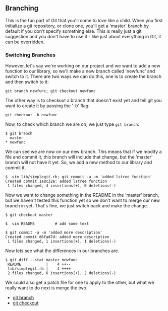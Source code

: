 <!--
SPDX-FileCopyrightText: 2008 Scott Chacon <schacon@gmail.com>
SPDX-FileCopyrightText: 2023 Richard Soderberg <rsoderberg@gmail.com>

SPDX-License-Identifier: CC-BY-SA-3.0
-->

## Branching

This is the fun part of Git that you'll come to love like a child.
When you first initialize a git repository,
or clone one,
you'll get a 'master' branch by default if you don't specify something else.
This is really just a git suggestion and you don't have to use it -
like just about everything in Git,
it can be overridden.

### Switching Branches

However,
let's say we're working on our project
and we want to add a new function to our library,
so we'll make a new branch called 'newfunc' and switch to it.
There are two ways we can do this,
one is to create the branch and then switch to it:

```shell
git branch newfunc; git checkout newfunc
```

The other way is to checkout a branch that doesn't exist yet
and tell git you want to create it by passing the '-b' flag:

```shell
git checkout -b newfunc
```

Now,
to check which branch we are on,
we just type `git branch`:

```shell
$ git branch
  master
* newfunc
```

We can see we are now on our new branch.
This means that if we modify a file and commit it,
this branch will include that change,
but the 'master' branch will not have it yet.
So,
we add a new method to our library and commit it.

```shell
$  vim lib/simplegit.rb; git commit -a -m 'added lstree function'
Created commit 1a8c32e: added lstree function
 1 files changed, 4 insertions(+), 0 deletions(-)
```

Now we want to change something in the README in the 'master' branch,
but we haven't tested this function yet
so we don't want to merge our new branch in yet.
That's fine,
we just switch back and make the change.

```shell
$ git checkout master

$  vim README         # add some text

$ git commit -a -m 'added more description'
Created commit d6fad7d: added more description
 1 files changed, 1 insertions(+), 1 deletions(-)
```

Now lets see what the differences in our branches are.

```shell
$ git diff --stat master newfunc
 README           |    4 ++--
 lib/simplegit.rb |    4 ++++
 2 files changed, 6 insertions(+), 2 deletions(-)
```

We could also get a patch file for one to apply to the other,
but what we really want to do next is merge the two.

- [git branch](https://mirrors.edge.kernel.org/pub/software/scm/git/docs/git-branch.html)
- [git checkout](https://mirrors.edge.kernel.org/pub/software/scm/git/docs/git-checkout.html)
